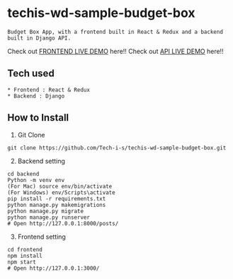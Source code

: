 # techis-wd-sample-budget-box
```
Budget Box App, with a frontend built in React & Redux and a backend built in Django API.
```
Check out [FRONTEND LIVE DEMO](https://techis-wd-budget-box-backend.herokuapp.com/) here!!
Check out [API LIVE DEMO](https://techis-wd-budget-box-frontend.herokuapp.com/) here!!
## Tech used
```
* Frontend : React & Redux
* Backend : Django
```
## How to Install
1. Git Clone
```
git clone https://github.com/Tech-i-s/techis-wd-sample-budget-box.git
```
2. Backend setting
```
cd backend
Python -m venv env
(For Mac) source env/bin/activate
(For Windows) env/Scripts\activate
pip install -r requirements.txt
python manage.py makemigrations
python manage.py migrate
python manage.py runserver
# Open http://127.0.0.1:8000/posts/
```
3. Frontend setting
```
cd frontend
npm install
npm start
# Open http://127.0.0.1:3000/
```

